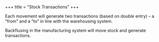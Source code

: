 +++
title = "Stock Transactions"
+++

Each movement will generate two transactions (based on double entry) – a “from” and a “to” in line with the warehousing system. 

Backflusing in the manufacturing system will move stock and generate transactions.

